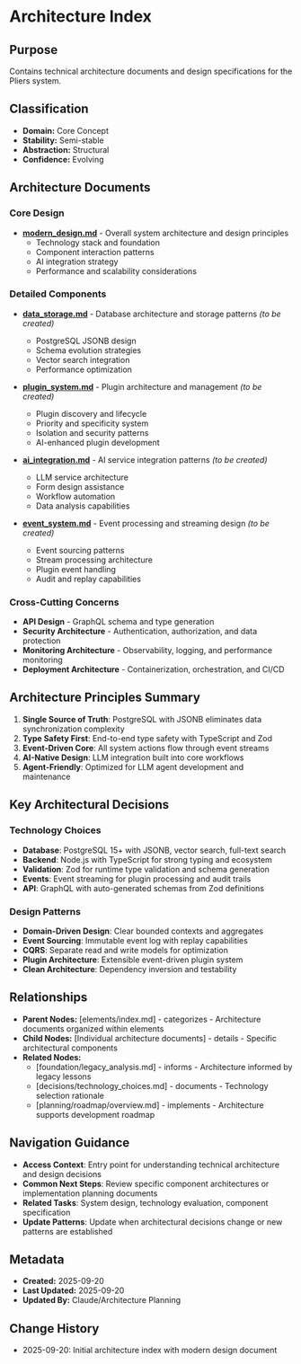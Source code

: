 # Architecture Index

## Purpose
Contains technical architecture documents and design specifications for the Pliers system.

## Classification
- **Domain:** Core Concept
- **Stability:** Semi-stable
- **Abstraction:** Structural
- **Confidence:** Evolving

## Architecture Documents

### Core Design
- **[modern_design.md](modern_design.md)** - Overall system architecture and design principles
  - Technology stack and foundation
  - Component interaction patterns
  - AI integration strategy
  - Performance and scalability considerations

### Detailed Components
- **[data_storage.md](data_storage.md)** - Database architecture and storage patterns *(to be created)*
  - PostgreSQL JSONB design
  - Schema evolution strategies
  - Vector search integration
  - Performance optimization

- **[plugin_system.md](plugin_system.md)** - Plugin architecture and management *(to be created)*
  - Plugin discovery and lifecycle
  - Priority and specificity system
  - Isolation and security patterns
  - AI-enhanced plugin development

- **[ai_integration.md](ai_integration.md)** - AI service integration patterns *(to be created)*
  - LLM service architecture
  - Form design assistance
  - Workflow automation
  - Data analysis capabilities

- **[event_system.md](event_system.md)** - Event processing and streaming design *(to be created)*
  - Event sourcing patterns
  - Stream processing architecture
  - Plugin event handling
  - Audit and replay capabilities

### Cross-Cutting Concerns
- **API Design** - GraphQL schema and type generation
- **Security Architecture** - Authentication, authorization, and data protection
- **Monitoring Architecture** - Observability, logging, and performance monitoring
- **Deployment Architecture** - Containerization, orchestration, and CI/CD

## Architecture Principles Summary

1. **Single Source of Truth**: PostgreSQL with JSONB eliminates data synchronization complexity
2. **Type Safety First**: End-to-end type safety with TypeScript and Zod
3. **Event-Driven Core**: All system actions flow through event streams
4. **AI-Native Design**: LLM integration built into core workflows
5. **Agent-Friendly**: Optimized for LLM agent development and maintenance

## Key Architectural Decisions

### Technology Choices
- **Database**: PostgreSQL 15+ with JSONB, vector search, full-text search
- **Backend**: Node.js with TypeScript for strong typing and ecosystem
- **Validation**: Zod for runtime type validation and schema generation
- **Events**: Event streaming for plugin processing and audit trails
- **API**: GraphQL with auto-generated schemas from Zod definitions

### Design Patterns
- **Domain-Driven Design**: Clear bounded contexts and aggregates
- **Event Sourcing**: Immutable event log with replay capabilities
- **CQRS**: Separate read and write models for optimization
- **Plugin Architecture**: Extensible event-driven plugin system
- **Clean Architecture**: Dependency inversion and testability

## Relationships
- **Parent Nodes:** [elements/index.md] - categorizes - Architecture documents organized within elements
- **Child Nodes:** [Individual architecture documents] - details - Specific architectural components
- **Related Nodes:**
  - [foundation/legacy_analysis.md] - informs - Architecture informed by legacy lessons
  - [decisions/technology_choices.md] - documents - Technology selection rationale
  - [planning/roadmap/overview.md] - implements - Architecture supports development roadmap

## Navigation Guidance
- **Access Context**: Entry point for understanding technical architecture and design decisions
- **Common Next Steps**: Review specific component architectures or implementation planning documents
- **Related Tasks**: System design, technology evaluation, component specification
- **Update Patterns**: Update when architectural decisions change or new patterns are established

## Metadata
- **Created:** 2025-09-20
- **Last Updated:** 2025-09-20
- **Updated By:** Claude/Architecture Planning

## Change History
- 2025-09-20: Initial architecture index with modern design document
